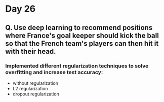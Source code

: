 # Day 26

## Q. Use deep learning to recommend positions where France's goal keeper should kick the ball so that the French team's players can then hit it with their head. 

### Implemented different regularization techniques to solve overfitting and increase test accuracy:
- without regularization
- L2 regularization
- dropout regularization


